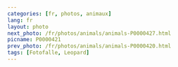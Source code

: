 ```yaml
---
categories: [fr, photos, animaux]
lang: fr
layout: photo
next_photo: /fr/photos/animals/animals-P0000427.html
picname: P0000421
prev_photo: /fr/photos/animals/animals-P0000420.html
tags: [Fotofalle, Leopard]
---
```

